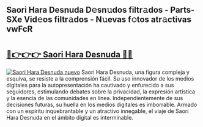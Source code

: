 ## Saori Hara Desnuda D𝚎sn𝚞dos filtr𝚊dos - Parts-SXe Vid𝚎os filtr𝚊dos - N𝚞evas f𝚘tos atr𝚊ctivas vwFcR

# <h2><a href="http://mbb2vh.tromn.icu/?c=Saori+Hara+Desnuda">🔗👉👉👉 Saori Hara Desnuda 🔗🔗</a></h2>

[![Saori Hara Desnuda nuevo](https://i.imgur.com/pEAQMta.gif)](http://mbb2vh.tromn.icu/?c=Saori+Hara+Desnuda)
Saori Hara Desnuda, una figura compleja y esquiva, se resiste a la comprensión fácil. Su uso innovador de los medios digitales para la autopresentación ha cautivado y enfurecido a sus seguidores, estimulando debates sobre la privacidad, la expresión artística y la esencia de las comunidades en línea. Independientemente de sus decisiones futuras, su huella en los medios digitales es imborrable. Armado con un espíritu inquebrantable y un atractivo innegable, el viaje de Saori Hara Desnuda en el ámbito digital es interminable.

